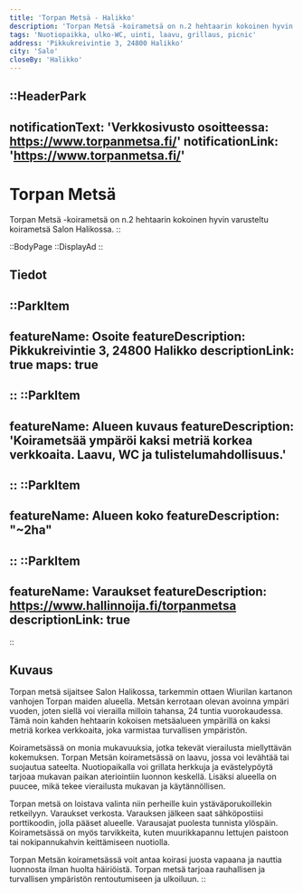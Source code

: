 ```yaml
---
title: 'Torpan Metsä - Halikko'
description: 'Torpan Metsä -koirametsä on n.2 hehtaarin kokoinen hyvin varusteltu koirametsä Salon Halikossa. Avoinna 24h.'
tags: 'Nuotiopaikka, ulko-WC, uinti, laavu, grillaus, picnic'
address: 'Pikkukreivintie 3, 24800 Halikko'
city: 'Salo'
closeBy: 'Halikko'
---
```


::HeaderPark
---
notificationText: 'Verkkosivusto osoitteessa: https://www.torpanmetsa.fi/'
notificationLink: 'https://www.torpanmetsa.fi/'
---
# Torpan Metsä
Torpan Metsä -koirametsä on n.2 hehtaarin kokoinen hyvin varusteltu koirametsä Salon Halikossa.
::

::BodyPage
::DisplayAd
::
## Tiedot
::ParkItem
---
featureName: Osoite
featureDescription: Pikkukreivintie 3, 24800 Halikko
descriptionLink: true
maps: true
---
::
::ParkItem
---
featureName: Alueen kuvaus
featureDescription: 'Koirametsää ympäröi kaksi metriä korkea verkkoaita. Laavu, WC ja tulistelumahdollisuus.'
---
::
::ParkItem
---
featureName: Alueen koko
featureDescription: "~2ha"
---
::
::ParkItem
---
featureName: Varaukset
featureDescription: https://www.hallinnoija.fi/torpanmetsa
descriptionLink: true
---
::
## Kuvaus
Torpan metsä sijaitsee Salon Halikossa, tarkemmin ottaen Wiurilan kartanon vanhojen Torpan maiden alueella. 
Metsän kerrotaan olevan avoinna ympäri vuoden, joten siellä voi vierailla milloin tahansa, 24 tuntia vuorokaudessa. 
Tämä noin kahden hehtaarin kokoisen metsäalueen ympärillä on kaksi metriä korkea verkkoaita, joka varmistaa turvallisen ympäristön.

Koirametsässä on monia mukavuuksia, jotka tekevät vierailusta miellyttävän kokemuksen. Torpan Metsän koirametsässä on laavu, jossa voi levähtää tai suojautua sateelta. 
Nuotiopaikalla voi grillata herkkuja ja evästelypöytä tarjoaa mukavan paikan ateriointiin luonnon keskellä. 
Lisäksi alueella on puucee, mikä tekee vierailusta mukavan ja käytännöllisen.

Torpan metsä on loistava valinta niin perheille kuin ystäväporukoillekin retkeilyyn. Varaukset verkosta. Varauksen jälkeen 
saat sähköpostiisi porttikoodin, jolla pääset alueelle. Varausajat puolesta tunnista ylöspäin. 
Koirametsässä on myös tarvikkeita, kuten muurikkapannu lettujen paistoon tai nokipannukahvin keittämiseen nuotiolla.

Torpan Metsän koirametsässä voit antaa koirasi juosta vapaana ja nauttia 
luonnosta ilman huolta häiriöistä. Torpan metsä tarjoaa rauhallisen ja turvallisen ympäristön rentoutumiseen ja ulkoiluun.
::